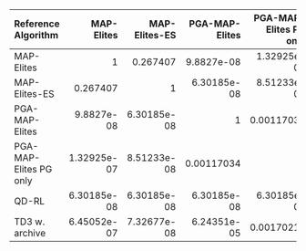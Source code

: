 | Reference Algorithm    |   MAP-Elites |   MAP-Elites-ES |   PGA-MAP-Elites |   PGA-MAP-Elites PG only |       QD-RL |   TD3 w. archive |
|:-----------------------|-------------:|----------------:|-----------------:|-------------------------:|------------:|-----------------:|
| MAP-Elites             |  1           |     0.267407    |      9.8827e-08  |              1.32925e-07 | 6.30185e-08 |      6.45052e-07 |
| MAP-Elites-ES          |  0.267407    |     1           |      6.30185e-08 |              8.51233e-08 | 6.30185e-08 |      7.32677e-08 |
| PGA-MAP-Elites         |  9.8827e-08  |     6.30185e-08 |      1           |              0.00117034  | 6.30185e-08 |      6.24351e-05 |
| PGA-MAP-Elites PG only |  1.32925e-07 |     8.51233e-08 |      0.00117034  |              1           | 6.30185e-08 |      0.00170215  |
| QD-RL                  |  6.30185e-08 |     6.30185e-08 |      6.30185e-08 |              6.30185e-08 | 1           |      6.30185e-08 |
| TD3 w. archive         |  6.45052e-07 |     7.32677e-08 |      6.24351e-05 |              0.00170215  | 6.30185e-08 |      1           |